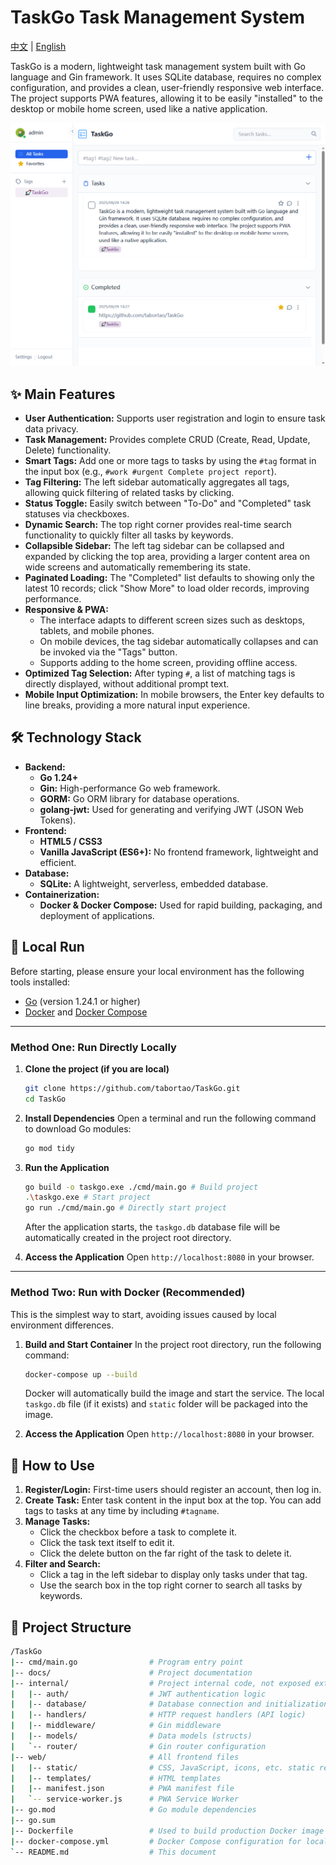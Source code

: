 # TaskGo Task Management System

[中文](./README-zh.md) | [English](./README.md)

TaskGo is a modern, lightweight task management system built with Go language and Gin framework. It uses SQLite database, requires no complex configuration, and provides a clean, user-friendly responsive web interface. The project supports PWA features, allowing it to be easily "installed" to the desktop or mobile home screen, used like a native application.

![](./assets/img/UI-en.png)

## ✨ Main Features

- **User Authentication:** Supports user registration and login to ensure task data privacy.
- **Task Management:** Provides complete CRUD (Create, Read, Update, Delete) functionality.
- **Smart Tags:** Add one or more tags to tasks by using the `#tag` format in the input box (e.g., `#work #urgent Complete project report`).
- **Tag Filtering:** The left sidebar automatically aggregates all tags, allowing quick filtering of related tasks by clicking.
- **Status Toggle:** Easily switch between "To-Do" and "Completed" task statuses via checkboxes.
- **Dynamic Search:** The top right corner provides real-time search functionality to quickly filter all tasks by keywords.
- **Collapsible Sidebar:** The left tag sidebar can be collapsed and expanded by clicking the top area, providing a larger content area on wide screens and automatically remembering its state.
- **Paginated Loading:** The "Completed" list defaults to showing only the latest 10 records; click "Show More" to load older records, improving performance.
- **Responsive & PWA:**
  - The interface adapts to different screen sizes such as desktops, tablets, and mobile phones.
  - On mobile devices, the tag sidebar automatically collapses and can be invoked via the "Tags" button.
  - Supports adding to the home screen, providing offline access.
- **Optimized Tag Selection:** After typing `#`, a list of matching tags is directly displayed, without additional prompt text.
- **Mobile Input Optimization:** In mobile browsers, the Enter key defaults to line breaks, providing a more natural input experience.

## 🛠️ Technology Stack

- **Backend:**
  - **Go 1.24+**
  - **Gin:** High-performance Go web framework.
  - **GORM:** Go ORM library for database operations.
  - **golang-jwt:** Used for generating and verifying JWT (JSON Web Tokens).
- **Frontend:**
  - **HTML5 / CSS3**
  - **Vanilla JavaScript (ES6+):** No frontend framework, lightweight and efficient.
- **Database:**
  - **SQLite:** A lightweight, serverless, embedded database.
- **Containerization:**
  - **Docker & Docker Compose:** Used for rapid building, packaging, and deployment of applications.

## 🚀 Local Run

Before starting, please ensure your local environment has the following tools installed:

- [Go](https://golang.org/dl/) (version 1.24.1 or higher)
- [Docker](https://www.docker.com/get-started) and [Docker Compose](https://docs.docker.com/compose/install/)

---

### Method One: Run Directly Locally

1.  **Clone the project (if you are local)**

    ```bash
    git clone https://github.com/tabortao/TaskGo.git
    cd TaskGo
    ```

2.  **Install Dependencies**
    Open a terminal and run the following command to download Go modules:

    ```bash
    go mod tidy
    ```

3.  **Run the Application**

    ```bash
    go build -o taskgo.exe ./cmd/main.go # Build project
    .\taskgo.exe # Start project
    go run ./cmd/main.go # Directly start project
    ```

    After the application starts, the `taskgo.db` database file will be automatically created in the project root directory.

4.  **Access the Application**
    Open `http://localhost:8080` in your browser.

---

### Method Two: Run with Docker (Recommended)

This is the simplest way to start, avoiding issues caused by local environment differences.

1.  **Build and Start Container**
    In the project root directory, run the following command:

    ```bash
    docker-compose up --build
    ```

    Docker will automatically build the image and start the service. The local `taskgo.db` file (if it exists) and `static` folder will be packaged into the image.

2.  **Access the Application**
    Open `http://localhost:8080` in your browser.

## 📖 How to Use

1.  **Register/Login:** First-time users should register an account, then log in.
2.  **Create Task:** Enter task content in the input box at the top. You can add tags to tasks at any time by including `#tagname`.
3.  **Manage Tasks:**
    - Click the checkbox before a task to complete it.
    - Click the task text itself to edit it.
    - Click the delete button on the far right of the task to delete it.
4.  **Filter and Search:**
    - Click a tag in the left sidebar to display only tasks under that tag.
    - Use the search box in the top right corner to search all tasks by keywords.

## 📁 Project Structure

```bash
/TaskGo
|-- cmd/main.go                # Program entry point
|-- docs/                      # Project documentation
|-- internal/                  # Project internal code, not exposed externally
|   |-- auth/                  # JWT authentication logic
|   |-- database/              # Database connection and initialization
|   |-- handlers/              # HTTP request handlers (API logic)
|   |-- middleware/            # Gin middleware
|   |-- models/                # Data models (structs)
|   `-- router/                # Gin router configuration
|-- web/                       # All frontend files
|   |-- static/                # CSS, JavaScript, icons, etc. static resources
|   |-- templates/             # HTML templates
|   |-- manifest.json          # PWA manifest file
|   `-- service-worker.js      # PWA Service Worker
|-- go.mod                     # Go module dependencies
|-- go.sum
|-- Dockerfile                 # Used to build production Docker image
|-- docker-compose.yml         # Docker Compose configuration for local development
`-- README.md                  # This document